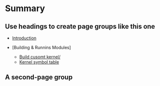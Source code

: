 # Summary​

## Use headings to create page groups like this one​

* [Introduction](Introduction)    
            
* [Building & Runnins Modules]    
    * [Build cusomt kernel/](All-about-building-and-running-modules/Build-custom-kernel)    
    * [Kernel symbol table](All-about-building-and-running-modules/part2/Kernel_symboltable)    
    
## A second-page group​
